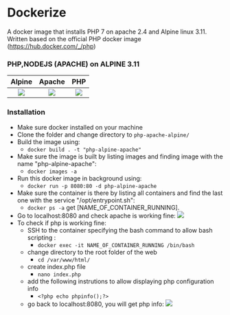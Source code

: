 # Dockerize
A docker image that installs PHP 7 on apache 2.4 and Alpine linux 3.11.
Written based on the official PHP docker image (https://hub.docker.com/_/php)
### PHP,NODEJS (APACHE) on ALPINE 3.11
Alpine            |  Apache     |  PHP
:-------------------------:|:-------------------------:|:-------------------------:
![](https://www.alpinelinux.org/alpinelinux-logo.svg)  |  ![](https://blog.pierrevieville.fr/wp-content/uploads/2019/02/apache2-virtualhosts.jpg) |  ![](https://www.emaginance.com/wp-content/uploads/2015/12/php7.jpg)

### Installation
- Make sure docker installed on your machine
- Clone the folder and change directory to `php-apache-alpine/`
- Build the image using:
  - `docker build . -t "php-alpine-apache"`
- Make sure the image is built by listing images and finding image with the name "php-alpine-apache":
  - `docker images -a`
- Run this docker image in background using:
  - `docker run -p 8080:80 -d php-alpine-apache`
- Make sure the container is there by listing all containers and find the last one with the service "/opt/entrypoint.sh":
  - `docker ps -a` get [NAME_OF_CONTAINER_RUNNING].
- Go to localhost:8080 and check apache is working fine:
![](https://i.ibb.co/VLDW8cV/Screen-Shot-2020-03-22-at-3-15-10-PM.png)
- To check if php is working fine:
  - SSH to the container specifying the bash command to allow bash scripting : 
    - `docker exec -it NAME_OF_CONTAINER_RUNNING /bin/bash`
  - change directory to the root folder of the web 
    - `cd /var/www/html/`
  - create index.php file 
    - `nano index.php`
  - add the following instrutions to allow displaying php configuration info 
    - `<?php echo phpinfo();?>`
  - go back to localhost:8080, you will get php info:
![](https://i.ibb.co/1T7Gzcg/Screen-Shot-2020-03-22-at-3-33-34-PM.png)
